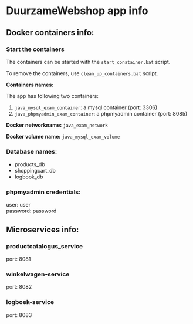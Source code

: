# DuurzameWebshop app info

## Docker containers info:

### Start the containers

The containers can be started with the `start_conatainer.bat` script.

To remove the containers, use `clean_up_containers.bat` script.

**Containers names:**

The app has following two containers:
1. `java_mysql_exam_container`: a mysql container (port: 3306)
2. `java_phpmyadmin_exam_container`: a phpmyadmin container (port: 8085)


**Docker networkname:** `java_exam_network`

**Docker volume name:** `java_mysql_exam_volume`



### Database names:
- products_db
- shoppingcart_db
- logbook_db

### phpmyadmin credentials:

user: user <br>
password: password

## Microservices info:

### productcatalogus_service
port: 8081

### winkelwagen-service
port: 8082

### logboek-service
port: 8083